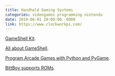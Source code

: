```yaml
---
title: Handheld Gaming Systems
categories: videogames programming nintendo
date: 2019-06-01 20:00:00 -0000
link: https://www.clockworkpi.com/
---
```

<a href="https://www.clockworkpi.com/product-page/gameshell-kit">GameShell Kit</a>.

<a href="https://www.clockworkpi.com/">All about GameShell</a>.

<a href="https://forum.clockworkpi.com/t/program-arcade-games-with-python-and-pygame/1617">Program Arcade Games with Python and PyGame</a>.

<a href="https://www.bittboy.com/collections/bittboy2/products/new-bittboy--gb-micro-sd-card">BittBoy supports ROMs</a>.
